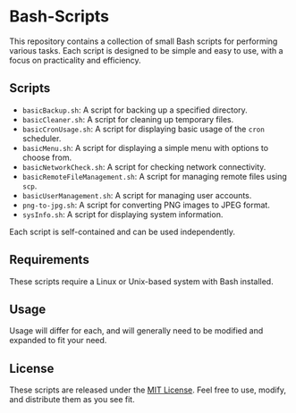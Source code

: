 # Bash-Scripts

This repository contains a collection of small Bash scripts for performing various tasks. Each script is designed to be simple and easy to use, with a focus on practicality and efficiency.

## Scripts

-   `basicBackup.sh`: A script for backing up a specified directory.
-   `basicCleaner.sh`: A script for cleaning up temporary files.
-   `basicCronUsage.sh`: A script for displaying basic usage of the `cron` scheduler.
-   `basicMenu.sh`: A script for displaying a simple menu with options to choose from.
-   `basicNetworkCheck.sh`: A script for checking network connectivity.
-   `basicRemoteFileManagement.sh`: A script for managing remote files using `scp`.
-   `basicUserManagement.sh`: A script for managing user accounts.
-   `png-to-jpg.sh`: A script for converting PNG images to JPEG format.
-   `sysInfo.sh`: A script for displaying system information.

Each script is self-contained and can be used independently.

## Requirements

These scripts require a Linux or Unix-based system with Bash installed.

## Usage

Usage will differ for each, and will generally need to be modified and expanded to fit your need.


## License

These scripts are released under the [MIT License](https://chat.openai.com/chat/LICENSE). Feel free to use, modify, and distribute them as you see fit.
